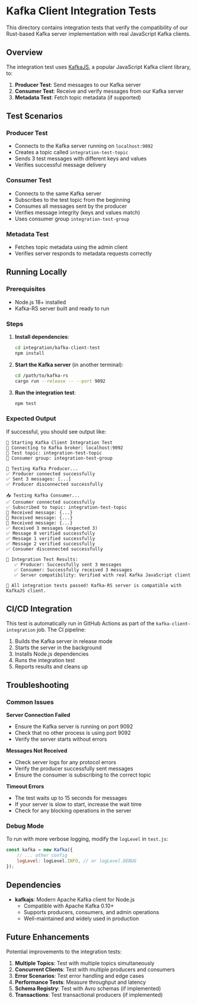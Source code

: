 # Kafka Client Integration Tests

This directory contains integration tests that verify the compatibility of our Rust-based Kafka server implementation with real JavaScript Kafka clients.

## Overview

The integration test uses [KafkaJS](https://kafka.js.org/), a popular JavaScript Kafka client library, to:

1. **Producer Test**: Send messages to our Kafka server
2. **Consumer Test**: Receive and verify messages from our Kafka server  
3. **Metadata Test**: Fetch topic metadata (if supported)

## Test Scenarios

### Producer Test
- Connects to the Kafka server running on `localhost:9092`
- Creates a topic called `integration-test-topic`
- Sends 3 test messages with different keys and values
- Verifies successful message delivery

### Consumer Test
- Connects to the same Kafka server
- Subscribes to the test topic from the beginning
- Consumes all messages sent by the producer
- Verifies message integrity (keys and values match)
- Uses consumer group `integration-test-group`

### Metadata Test
- Fetches topic metadata using the admin client
- Verifies server responds to metadata requests correctly

## Running Locally

### Prerequisites
- Node.js 18+ installed
- Kafka-RS server built and ready to run

### Steps

1. **Install dependencies**:
   ```bash
   cd integration/kafka-client-test
   npm install
   ```

2. **Start the Kafka server** (in another terminal):
   ```bash
   cd /path/to/kafka-rs
   cargo run --release -- --port 9092
   ```

3. **Run the integration test**:
   ```bash
   npm test
   ```

### Expected Output

If successful, you should see output like:
```
🎯 Starting Kafka Client Integration Test
📡 Connecting to Kafka broker: localhost:9092
📝 Test topic: integration-test-topic
👥 Consumer group: integration-test-group

🚀 Testing Kafka Producer...
✅ Producer connected successfully
✅ Sent 3 messages: [...]
✅ Producer disconnected successfully

📥 Testing Kafka Consumer...
✅ Consumer connected successfully
✅ Subscribed to topic: integration-test-topic
📩 Received message: {...}
📩 Received message: {...}
📩 Received message: {...}
✅ Received 3 messages (expected 3)
✅ Message 0 verified successfully
✅ Message 1 verified successfully
✅ Message 2 verified successfully
✅ Consumer disconnected successfully

🎉 Integration Test Results:
   ✅ Producer: Successfully sent 3 messages
   ✅ Consumer: Successfully received 3 messages
   ✅ Server compatibility: Verified with real Kafka JavaScript client

🎯 All integration tests passed! Kafka-RS server is compatible with KafkaJS client.
```

## CI/CD Integration

This test is automatically run in GitHub Actions as part of the `kafka-client-integration` job. The CI pipeline:

1. Builds the Kafka server in release mode
2. Starts the server in the background
3. Installs Node.js dependencies
4. Runs the integration test
5. Reports results and cleans up

## Troubleshooting

### Common Issues

**Server Connection Failed**
- Ensure the Kafka server is running on port 9092
- Check that no other process is using port 9092
- Verify the server starts without errors

**Messages Not Received**
- Check server logs for any protocol errors
- Verify the producer successfully sent messages
- Ensure the consumer is subscribing to the correct topic

**Timeout Errors**
- The test waits up to 15 seconds for messages
- If your server is slow to start, increase the wait time
- Check for any blocking operations in the server

### Debug Mode

To run with more verbose logging, modify the `logLevel` in `test.js`:
```javascript
const kafka = new Kafka({
    // ... other config
    logLevel: logLevel.INFO, // or logLevel.DEBUG
});
```

## Dependencies

- **kafkajs**: Modern Apache Kafka client for Node.js
  - Compatible with Apache Kafka 0.10+
  - Supports producers, consumers, and admin operations
  - Well-maintained and widely used in production

## Future Enhancements

Potential improvements to the integration tests:

1. **Multiple Topics**: Test with multiple topics simultaneously
2. **Concurrent Clients**: Test with multiple producers and consumers
3. **Error Scenarios**: Test error handling and edge cases
4. **Performance Tests**: Measure throughput and latency
5. **Schema Registry**: Test with Avro schemas (if implemented)
6. **Transactions**: Test transactional producers (if implemented)
